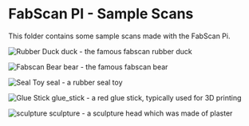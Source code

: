 # FabScan PI - Sample Scans

This folder contains some sample scans made with the FabScan Pi. 

![Rubber Duck](/docs/examples/duck/duck_icon.png)
duck - the famous fabscan rubber duck

![Fabscan Bear](/docs/examples/bear/bear_icon.png)
bear - the famous fabscan bear 

![Seal Toy](/docs/examples/seal/seal_icon.png)
seal - a rubber seal toy

![Glue Stick](/docs/examples/glue_stick/glue_stick_icon.png)
glue_stick - a red glue stick, typically used for 3D printing

![sculpture](/docs/examples/sculpture/sculpture_icon.png)
sculpture - a sculpture head which was made of plaster

